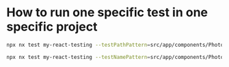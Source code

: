 # How to run one specific test in one specific project 

```bash
npx nx test my-react-testing --testPathPattern=src/app/components/PhotoList.test.tsx

npx nx test my-react-testing --testNamePattern=src/app/components/PhotoList.test.tsx
```
